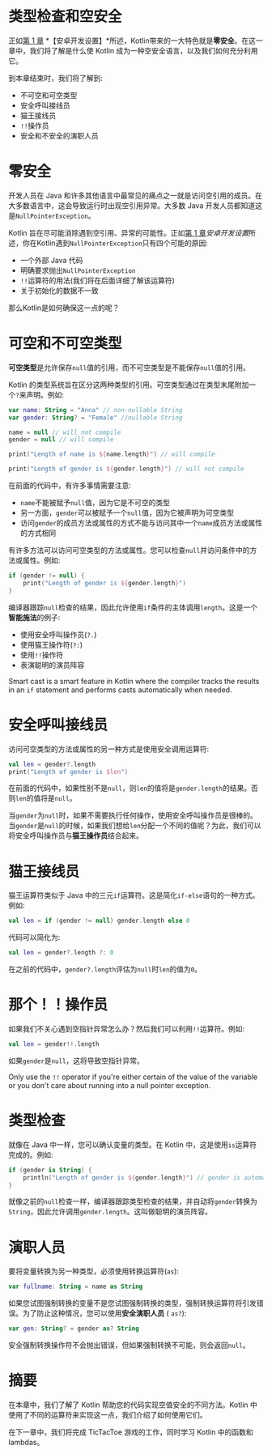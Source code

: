 # 类型检查和空安全

正如[第 1 章](01.html) *【安卓开发设置】*所述，Kotlin带来的一大特色就是**零安全**。在这一章中，我们将了解是什么使 Kotlin 成为一种空安全语言，以及我们如何充分利用它。

到本章结束时，我们将了解到:

*   不可空和可空类型
*   安全呼叫接线员
*   猫王接线员
*   `!!`操作员
*   安全和不安全的演职人员

# 零安全

开发人员在 Java 和许多其他语言中最常见的痛点之一就是访问空引用的成员。在大多数语言中，这会导致运行时出现空引用异常。大多数 Java 开发人员都知道这是`NullPointerException`。

Kotlin 旨在尽可能消除遇到空引用、异常的可能性。正如[第 1 章](01.html)*安卓开发设置*所述，你在Kotlin遇到`NullPointerException`只有四个可能的原因:

*   一个外部 Java 代码
*   明确要求抛出`NullPointerException`
*   `!!`运算符的用法(我们将在后面详细了解该运算符)
*   关于初始化的数据不一致

那么Kotlin是如何确保这一点的呢？

# 可空和不可空类型

**可空类型**是允许保存`null`值的引用，而不可空类型是不能保存`null`值的引用。

Kotlin 的类型系统旨在区分这两种类型的引用。可空类型通过在类型末尾附加一个`?`来声明。例如:

```kt
var name: String = "Anna" // non-nullable String
var gender: String? = "Female" //nullable String

name = null // will not compile
gender = null // will compile

print("Length of name is ${name.length}") // will compile

print("Length of gender is ${gender.length}") // will not compile

```

在前面的代码中，有许多事情需要注意:

*   `name`不能被赋予`null`值，因为它是不可空的类型
*   另一方面，`gender`可以被赋予一个`null`值，因为它被声明为可空类型
*   访问`gender`的成员方法或属性的方式不能与访问其中一个`name`成员方法或属性的方式相同

有许多方法可以访问可空类型的方法或属性。您可以检查`null`并访问条件中的方法或属性。例如:

```kt
if (gender != null) {
    print("Length of gender is ${gender.length}") 
}
```

编译器跟踪`null`检查的结果，因此允许使用`if`条件的主体调用`length`。这是一个**智能施法**的例子:

*   使用安全呼叫操作员(`?.`)
*   使用猫王操作符(`?:`)
*   使用`!!`操作符
*   表演聪明的演员阵容

Smart cast is a smart feature in Kotlin where the compiler tracks the results in an `if` statement and performs casts automatically when needed. 

# 安全呼叫接线员

访问可空类型的方法或属性的另一种方式是使用安全调用运算符:

```kt
val len = gender?.length
print("Length of gender is $len")
```

在前面的代码中，如果性别不是`null`，则`len`的值将是`gender.length`的结果。否则`len`的值将是`null`。

当`gender`为`null`时，如果不需要执行任何操作，使用安全呼叫操作员是很棒的。当`gender`是`null`的时候，如果我们想给`len`分配一个不同的值呢？为此，我们可以将安全呼叫操作员与**猫王操作员**结合起来。

# 猫王接线员

猫王运算符类似于 Java 中的三元`if`运算符。这是简化`if-else`语句的一种方式。例如:

```kt
val len = if (gender != null) gender.length else 0
```

代码可以简化为:

```kt
val len = gender?.length ?: 0
```

在之前的代码中，`gender?.length`评估为`null`时`len`的值为`0`。

# 那个！！操作员

如果我们不关心遇到空指针异常怎么办？然后我们可以利用`!!`运算符。例如:

```kt
val len = gender!!.length
```

如果`gender`是`null`，这将导致空指针异常。

Only use the `!!` operator if you're either certain of the value of the variable or you don't care about running into a null pointer exception.

# 类型检查

就像在 Java 中一样，您可以确认变量的类型。在 Kotlin 中，这是使用`is`运算符完成的。例如:

```kt
if (gender is String) {
    println("Length of gender is ${gender.length}") // gender is automatically cast to a String
}
```

就像之前的`null`检查一样，编译器跟踪类型检查的结果，并自动将`gender`转换为`String`，因此允许调用`gender.length`。这叫做聪明的演员阵容。

# 演职人员

要将变量转换为另一种类型，必须使用转换运算符(`as`):

```kt
var fullname: String = name as String
```

如果您试图强制转换的变量不是您试图强制转换的类型，强制转换运算符将引发错误。为了防止这种情况，您可以使用**安全演职人员** ( `as?`):

```kt
var gen: String? = gender as? String
```

安全强制转换操作符不会抛出错误，但如果强制转换不可能，则会返回`null`。

# 摘要

在本章中，我们了解了 Kotlin 帮助您的代码实现空值安全的不同方法。Kotlin 中使用了不同的运算符来实现这一点，我们介绍了如何使用它们。

在下一章中，我们将完成 TicTacToe 游戏的工作，同时学习 Kotlin 中的函数和 lambdas。